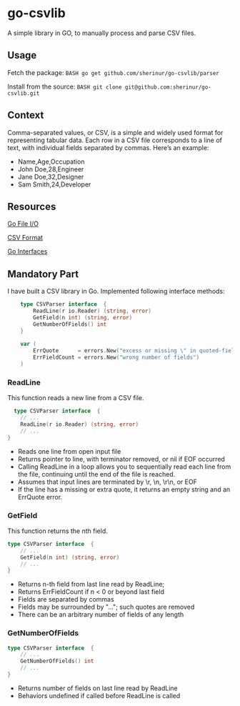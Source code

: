 # go-csvlib
A simple library in GO, to manually process and parse CSV files.
## Usage
Fetch the package:
  ```BASH go get github.com/sherinur/go-csvlib/parser```
  
Install from the source:
  ```BASH git clone git@github.com:sherinur/go-csvlib.git```
## Context
Comma-separated values, or CSV, is a simple and widely used format for representing tabular data. Each row in a CSV file corresponds to a line of text, with individual fields separated by commas. Here’s an example:
  - Name,Age,Occupation
  - John Doe,28,Engineer
  - Jane Doe,32,Designer
  - Sam Smith,24,Developer

## Resources
[Go File I/O](https://golang.org/pkg/os/)

[CSV Format](https://tools.ietf.org/html/rfc4180)

[Go Interfaces](https://golang.org/doc/effective_go.html#interfaces)


## Mandatory Part
I have built a CSV library in Go. Implemented following interface methods:
```GO
    type CSVParser interface  {
        ReadLine(r io.Reader) (string, error)
        GetField(n int) (string, error)
        GetNumberOfFields() int
    }
    
    var (
        ErrQuote      = errors.New("excess or missing \" in quoted-field")
        ErrFieldCount = errors.New("wrong number of fields")
    )
```

### ReadLine
This function reads a new line from a CSV file.
  ```GO
    type CSVParser interface  {
      // ...
      ReadLine(r io.Reader) (string, error)
      // ...
  }
  ```

- Reads one line from open input file
- Returns pointer to line, with terminator removed, or nil if EOF occurred
- Calling ReadLine in a loop allows you to sequentially read each line from the file, continuing until the end of the file is reached.
- Assumes that input lines are terminated by \r, \n, \r\n, or EOF
- If the line has a missing or extra quote, it returns an empty string and an ErrQuote error.

### GetField
This function returns the nth field.
  ```GO
  type CSVParser interface  {
      // ...
      GetField(n int) (string, error)
      // ...
  }
  ```
- Returns n-th field from last line read by ReadLine;
- Returns ErrFieldCount if n < 0 or beyond last field
- Fields are separated by commas
- Fields may be surrounded by "..."; such quotes are removed
- There can be an arbitrary number of fields of any length

### GetNumberOfFields
  ```GO
  type CSVParser interface  {
      // ...
      GetNumberOfFields() int
      // ...
  }
  ```
- Returns number of fields on last line read by ReadLine
- Behaviors undefined if called before ReadLine is called

